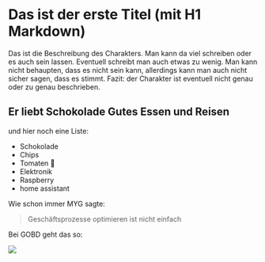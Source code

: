 # Das ist der erste Titel (mit H1 Markdown)

Das ist die Beschreibung des Charakters. Man kann da viel schreiben oder 
es auch sein lassen. Eventuell schreibt man auch etwas zu wenig. Man
kann nicht behaupten, dass es nicht sein kann, allerdings kann man auch
nicht sicher sagen, dass es stimmt.
Fazit: der Charakter ist eventuell nicht genau oder zu genau beschrieben.

## Er liebt Schokolade Gutes Essen und Reisen

und hier noch eine Liste:
* Schokolade
* Chips
* Tomaten  :camel: 
* Elektronik
* Raspberry
* home assistant

Wie schon immer MYG sagte:
> Geschäftsprozesse optimieren ist nicht einfach

Bei GOBD geht das so:

<img src="https://kamaste.de/wp-content/uploads/2020/03/Illu-Visualisierung-Gobd-Kamaste-RZ.jpg"/>

